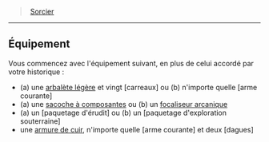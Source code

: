 ﻿---
!ClassEquipmentItem
Name: Équipement
Description: >+
  Vous commencez avec l'équipement suivant, en plus de celui accordé par votre historique :


  * (a) une [arbalète légère](hd_equipment_arbalete_legere.md) et vingt [carreaux] ou (b) n'importe quelle [arme courante]

  * (a) une [sacoche à composantes](hd_equipment_sacoche_a_composantes.md) ou (b) un [focaliseur arcanique](hd_equipment_properties_focaliseur_arcanique.md)

  * (a) un [paquetage d'érudit] ou (b) un [paquetage d'exploration souterraine]

  * une [armure de cuir](hd_equipment_armure_de_cuir.md), n'importe quelle [arme courante] et deux [dagues]

Id: warlock_hd.md#Équipement
ParentLink: warlock_hd.md#sorcier
ParentName: Sorcier
NameLevel: 2
Attributes:
  Name: Équipement
  Markdown: >+
    ## <!--Name-->Équipement<!--/Name-->


    Vous commencez avec l'équipement suivant, en plus de celui accordé par votre historique :


    * (a) une [arbalète légère](hd_equipment_arbalete_legere.md) et vingt [carreaux] ou (b) n'importe quelle [arme courante]

    * (a) une [sacoche à composantes](hd_equipment_sacoche_a_composantes.md) ou (b) un [focaliseur arcanique](hd_equipment_properties_focaliseur_arcanique.md)

    * (a) un [paquetage d'érudit] ou (b) un [paquetage d'exploration souterraine]

    * une [armure de cuir](hd_equipment_armure_de_cuir.md), n'importe quelle [arme courante] et deux [dagues]

  Description: >+
    Vous commencez avec l'équipement suivant, en plus de celui accordé par votre historique :


    * (a) une [arbalète légère](hd_equipment_arbalete_legere.md) et vingt [carreaux] ou (b) n'importe quelle [arme courante]

    * (a) une [sacoche à composantes](hd_equipment_sacoche_a_composantes.md) ou (b) un [focaliseur arcanique](hd_equipment_properties_focaliseur_arcanique.md)

    * (a) un [paquetage d'érudit] ou (b) un [paquetage d'exploration souterraine]

    * une [armure de cuir](hd_equipment_armure_de_cuir.md), n'importe quelle [arme courante] et deux [dagues]

AttributesDictionary: >+
  Name: Équipement

  Markdown: >+

    ## <!--Name-->Équipement<!--/Name-->





    Vous commencez avec l'équipement suivant, en plus de celui accordé par votre historique :





    * (a) une [arbalète légère](hd_equipment_arbalete_legere.md) et vingt [carreaux] ou (b) n'importe quelle [arme courante]



    * (a) une [sacoche à composantes](hd_equipment_sacoche_a_composantes.md) ou (b) un [focaliseur arcanique](hd_equipment_properties_focaliseur_arcanique.md)



    * (a) un [paquetage d'érudit] ou (b) un [paquetage d'exploration souterraine]



    * une [armure de cuir](hd_equipment_armure_de_cuir.md), n'importe quelle [arme courante] et deux [dagues]



  Description: >+

    Vous commencez avec l'équipement suivant, en plus de celui accordé par votre historique :





    * (a) une [arbalète légère](hd_equipment_arbalete_legere.md) et vingt [carreaux] ou (b) n'importe quelle [arme courante]



    * (a) une [sacoche à composantes](hd_equipment_sacoche_a_composantes.md) ou (b) un [focaliseur arcanique](hd_equipment_properties_focaliseur_arcanique.md)



    * (a) un [paquetage d'érudit] ou (b) un [paquetage d'exploration souterraine]



    * une [armure de cuir](hd_equipment_armure_de_cuir.md), n'importe quelle [arme courante] et deux [dagues]



---
> [Sorcier](hd_warlock.md)

---

## Équipement

Vous commencez avec l'équipement suivant, en plus de celui accordé par votre historique :

* (a) une [arbalète légère](hd_equipment_arbalete_legere.md) et vingt [carreaux] ou (b) n'importe quelle [arme courante]
* (a) une [sacoche à composantes](hd_equipment_sacoche_a_composantes.md) ou (b) un [focaliseur arcanique](hd_equipment_properties_focaliseur_arcanique.md)
* (a) un [paquetage d'érudit] ou (b) un [paquetage d'exploration souterraine]
* une [armure de cuir](hd_equipment_armure_de_cuir.md), n'importe quelle [arme courante] et deux [dagues]

